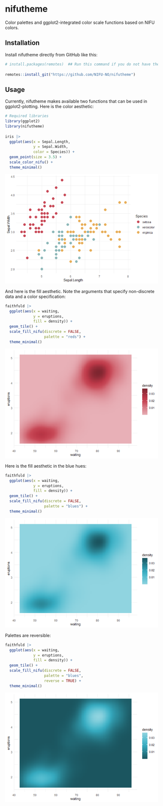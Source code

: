 
# nifutheme

<!-- badges: start -->
<!-- badges: end -->

Color palettes and ggplot2-integrated color scale functions based on
NIFU colors.

## Installation

Install nifutheme directly from GitHub like this:

``` r
# install.packages(remotes)  ## Run this command if you do not have the remotes package installed already

remotes::install_git("https://github.com/NIFU-NO/nifutheme")
```

## Usage

Currently, nifutheme makes available two functions that can be used in
ggplot2-plotting. Here is the color aesthetic:

``` r
# Required libraries
library(ggplot2)
library(nifutheme)

iris |> 
  ggplot(aes(x = Sepal.Length,
             y = Sepal.Width,
             color = Species)) +
  geom_point(size = 3.5) +
  scale_color_nifu() +
  theme_minimal()
```

![](README_files/figure-gfm/unnamed-chunk-3-1.png)<!-- -->

And here is the fill aesthetic. Note the arguments that specify
non-discrete data and a color specification:

``` r
faithfuld |> 
  ggplot(aes(x = waiting,
             y = eruptions,
             fill = density)) +
  geom_tile() +
  scale_fill_nifu(discrete = FALSE,
                  palette = "reds") +
  theme_minimal()
```

![](README_files/figure-gfm/unnamed-chunk-4-1.png)<!-- -->

Here is the fill aesthetic in the blue hues:

``` r
faithfuld |> 
  ggplot(aes(x = waiting,
             y = eruptions,
             fill = density)) +
  geom_tile() +
  scale_fill_nifu(discrete = FALSE,
                  palette = "blues") +
  theme_minimal()
```

![](README_files/figure-gfm/unnamed-chunk-5-1.png)<!-- -->

Palettes are reversible:

``` r
faithfuld |> 
  ggplot(aes(x = waiting,
             y = eruptions,
             fill = density)) +
  geom_tile() +
  scale_fill_nifu(discrete = FALSE,
                  palette = "blues",
                  reverse = TRUE) +
  theme_minimal()
```

![](README_files/figure-gfm/unnamed-chunk-6-1.png)<!-- -->
